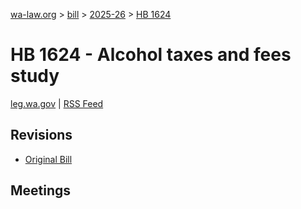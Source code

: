 [wa-law.org](/) > [bill](/bill/) > [2025-26](/bill/2025-26/) > [HB 1624](/bill/2025-26/hb/1624/)

# HB 1624 - Alcohol taxes and fees study
[leg.wa.gov](https://app.leg.wa.gov/billsummary?BillNumber=1624&Year=2025&Initiative=false) | [RSS Feed](./rss.xml)

## Revisions
* [Original Bill](1/)

## Meetings